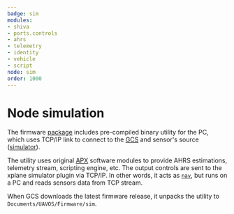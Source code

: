 ```yaml
---
badge: sim
modules:
- shiva
- ports.controls
- ahrs
- telemetry
- identity
- vehicle
- script
node: sim
order: 1000
---
```


# Node simulation

The firmware [package](https://github.com/uavos/apx-ap/releases/latest) includes pre-compiled binary utility for the PC, which uses TCP/IP link to connect to the [GCS](sim) and sensor's source ([simulator](/gcs/sim)).

The utility uses original [APX](/fw) software modules to provide AHRS estimations, telemetry stream, scripting engine, etc. The output controls are sent to the xplane simulator plugin via TCP/IP. In other words, it acts as [`nav`](nav), but runs on a PC and reads sensors data from TCP stream.

When GCS downloads the latest firmware release, it unpacks the utility to `Documents/UAVOS/Firmware/sim`.
